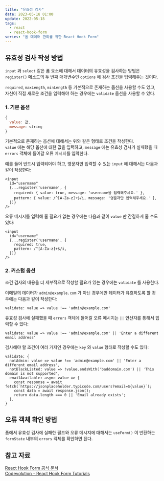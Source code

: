 ```yaml
---
title: "유효성 검사"
date: 2023-05-18 01:00
update: 2022-05-18
tags:
  - react
  - react-hook-form
series: "폼 데이터 관리를 위한 React Hook Form"
---
```


## 유효성 검사 작성 방법
`input` 과 `select` 같은 폼 요소에 대해서 데이터의 유효성을 검사하는 방법은 `register()` 메소드의 두 번째 매개변수인 `options` 에 검사 조건을 입력해주는 것이다.

`required`, `maxLength`, `minLength` 등 기본적으로 존재하는 옵션을 사용할 수도 있고, 자신이 직접 새로운 조건을 입력해야 하는 경우에는 `validate` 옵션을 사용할 수 있다.

### 1. 기본 옵션
```js
{
  value: 값,
  message: string
}
```
기본적으로 존재하는 옵션에 대해서는 위와 같은 형태로 조건을 작성한다.  
`value` 에는 해당 옵션에 대한 값을 입력하고, `message` 에는 유효성 검사가 실패했을 때 `errors` 객체에 들어갈 오류 메시지를 입력한다.

예를 들어 반드시 입력되어야 하고, 영문자만 입력할 수 있는 `input` 에 대해서는 다음과 같이 작성한다:
```tsx
<input
  id="username"
  {...register('username', {
    required: { value: true, message: 'username을 입력해주세요.' },
    pattern: { value: /^[A-Za-z]+$/i, message: '영문자만 입력해주세요.' },
  })}
/>
```

오류 메시지를 입력해 줄 필요가 없는 경우에는 다음과 같이 `value` 만 간결하게 줄 수도 있다:
```tsx
<input
  id="username"
  {...register('username', {
    required: true,
    pattern: /^[A-Za-z]+$/i,
  })}
/>
```

### 2. 커스텀 옵션
조건 검사의 내용을 더 세부적으로 작성할 필요가 있는 경우에는 `validate` 를 사용한다.  

이메일의 데이터가 `admin@example.com` 가 아닌 경우에만 데이터가 유효하도록 할 경우에는 다음과 같이 작성한다:
```tsx
validate: value => value !== 'admin@example.com'
```

유효성 검사에 실패했을 때 `errors` 객체에 들어갈 오류 메시지는 `||` 연산자를 통해서 입력할 수 있다:
```tsx
validate: value => value !== 'admin@example.com' || 'Enter a different email address'
```

검사해야 할 조건이 여러 가지인 경우에는 `key` 와 `value` 형태로 작성할 수도 있다:
```tsx
validate: {
  notAdmin: value => value !== 'admin@example.com' || 'Enter a different email address',
  notBlackListed: value => !value.endsWith('baddomain.com') || 'This domain is not supported',
  emailAvailable: async value => {
    const response = await fetch(`https://jsonplaceholder.typicode.com/users?email=${value}`);
    const data = await response.json();
    return data.length === 0 || 'Email already exists';
  },
}
```

## 오류 객체 확인 방법
폼에서 유효성 검사에 실패한 필드와 오류 메시지에 대해서는 `useForm()` 이 반환하는 `formState` 내부의 `errors` 객체를 확인하면 된다.

## 참고 자료
[React Hook Form 공식 문서](https://react-hook-form.com/)  
[Codevolution - React Hook Form Tutorials](https://www.youtube.com/watch?v=KejZXxFCe2k&list=PLC3y8-rFHvwjmgBr1327BA5bVXoQH-w5s)  